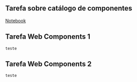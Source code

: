 
## Tarefa sobre catálogo de componentes
[Notebook](notebook/components-01-catalog.ipynb)

## Tarefa Web Components 1
```
teste
```

## Tarefa Web Components 2
```
teste
```
